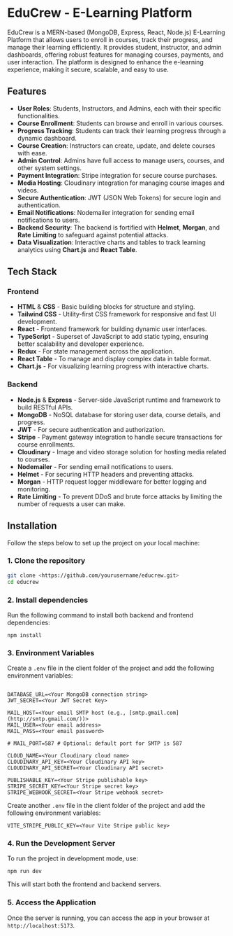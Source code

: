 # EduCrew - E-Learning Platform

EduCrew is a MERN-based (MongoDB, Express, React, Node.js) E-Learning Platform that allows users to enroll in courses, track their progress, and manage their learning efficiently. It provides student, instructor, and admin dashboards, offering robust features for managing courses, payments, and user interaction. The platform is designed to enhance the e-learning experience, making it secure, scalable, and easy to use.

## Features

- **User Roles**: Students, Instructors, and Admins, each with their specific functionalities.
- **Course Enrollment**: Students can browse and enroll in various courses.
- **Progress Tracking**: Students can track their learning progress through a dynamic dashboard.
- **Course Creation**: Instructors can create, update, and delete courses with ease.
- **Admin Control**: Admins have full access to manage users, courses, and other system settings.
- **Payment Integration**: Stripe integration for secure course purchases.
- **Media Hosting**: Cloudinary integration for managing course images and videos.
- **Secure Authentication**: JWT (JSON Web Tokens) for secure login and authentication.
- **Email Notifications**: Nodemailer integration for sending email notifications to users.
- **Backend Security**: The backend is fortified with **Helmet**, **Morgan**, and **Rate Limiting** to safeguard against potential attacks.
- **Data Visualization**: Interactive charts and tables to track learning analytics using **Chart.js** and **React Table**.

## Tech Stack

### Frontend

- **HTML** & **CSS** - Basic building blocks for structure and styling.
- **Tailwind CSS** - Utility-first CSS framework for responsive and fast UI development.
- **React** - Frontend framework for building dynamic user interfaces.
- **TypeScript** - Superset of JavaScript to add static typing, ensuring better scalability and developer experience.
- **Redux** - For state management across the application.
- **React Table** - To manage and display complex data in table format.
- **Chart.js** - For visualizing learning progress with interactive charts.

### Backend

- **Node.js** & **Express** - Server-side JavaScript runtime and framework to build RESTful APIs.
- **MongoDB** - NoSQL database for storing user data, course details, and progress.
- **JWT** - For secure authentication and authorization.
- **Stripe** - Payment gateway integration to handle secure transactions for course enrollments.
- **Cloudinary** - Image and video storage solution for hosting media related to courses.
- **Nodemailer** - For sending email notifications to users.
- **Helmet** - For securing HTTP headers and preventing attacks.
- **Morgan** - HTTP request logger middleware for better logging and monitoring.
- **Rate Limiting** - To prevent DDoS and brute force attacks by limiting the number of requests a user can make.

## Installation

Follow the steps below to set up the project on your local machine:

### 1. Clone the repository

```bash
git clone <https://github.com/yourusername/educrew.git>
cd educrew

```

### 2.  Install dependencies

Run the following command to install both backend and frontend dependencies:

```tsx
npm install
```

### 3. Environment Variables

Create a `.env` file in the client folder of the project and add the following environment variables:

```

DATABASE_URL=<Your MongoDB connection string>
JWT_SECRET=<Your JWT Secret Key>

MAIL_HOST=<Your email SMTP host (e.g., [smtp.gmail.com](http://smtp.gmail.com/))>
MAIL_USER=<Your email address>
MAIL_PASS=<Your email password>

# MAIL_PORT=587 # Optional: default port for SMTP is 587

CLOUD_NAME=<Your Cloudinary cloud name>
CLOUDINARY_API_KEY=<Your Cloudinary API key>
CLOUDINARY_API_SECRET=<Your Cloudinary API secret>

PUBLISHABLE_KEY=<Your Stripe publishable key>
STRIPE_SECRET_KEY=<Your Stripe secret key>
STRIPE_WEBHOOK_SECRET=<Your Stripe webhook secret>
```

Create another `.env` file in the client folder of the project and add the following environment variables:

```tsx
VITE_STRIPE_PUBLIC_KEY=<Your Vite Stripe public key>
```

### 4. Run the Development Server

To run the project in development mode, use:

```tsx
npm run dev
```

This will start both the frontend and backend servers.

### 5. Access the Application

Once the server is running, you can access the app in your browser at `http://localhost:5173`.